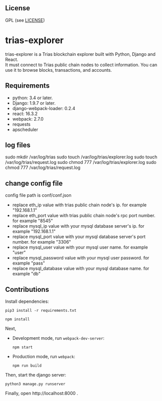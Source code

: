 ## License
GPL (see [LICENSE](http://www.gnu.org/licenses/gpl.html))

# trias-explorer
trias-explorer is a Trias blockchain explorer built with Python, Django and React.    
It must connect to Trias public chain nodes to collect information. You can use it to browse blocks, transactions, and accounts.

## Requirements
 - python: 3.4 or later.
 - Django: 1.9.7 or later.
 - django-webpack-loader: 0.2.4
 - react: 16.3.2
 - webpack: 2.7.0
 - requests
 - apscheduler

## log files
sudo mkdir /var/log/trias
sudo touch /var/log/trias/explorer.log
sudo touch /var/log/trias/request.log
sudo chmod 777 /var/log/trias/explorer.log
sudo chmod 777 /var/log/trias/request.log

## change config file
config file path is conf/conf.json
 - replace eth_ip value with trias public chain node's ip. for example "192.168.1.1"
 - replace eth_port value with trias public chain node's rpc port number. for example "8545"
 - replace mysql_ip value with your mysql database server's ip. for example "192.168.1.1"
 - replace mysql_port value with your mysql database server's port number. for example "3306"
 - replace mysql_user value with your mysql user name. for example "user"
 - replace mysql_password value with your mysql user password. for example "pass"
 - replace mysql_database value with your mysql database name. for example "db"

## Contributions
Install dependencies: 

```
pip3 install -r requirements.txt
```
```
npm install
```

Next,
- Development mode, run `webpack-dev-server`: 
  
  `npm start`
  
- Production mode, run `webpack`: 
  
  `npm run build`

Then, start the django server: 

`python3 manage.py runserver`

Finally, open http://localhost:8000 .
